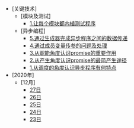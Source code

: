 * [关键技术]
  * [模块及测试]
    * [1.让每个模块都内植测试程序](/关键技术/模块及测试/1.让每个模块都内植测试程序/README.md)      
  * [异步编程]
    * [5.通过生成器完成异步程序之间的数据传递](/关键技术/异步编程/5.通过生成器完成异步程序之间的数据传递/README.md)
    * [4.通过成员变量传参的问题及处理](/关键技术/异步编程/4.通过成员变量传参的问题及处理/README.md)
    * [3.从职能角度认识promise的重要作用](/关键技术/异步编程/3.从职能角度认识promise的重要作用/README.md)
    * [2.从产生角度认识promise的最简产生途径](/关键技术/异步编程/2.从产生角度认识promise的最简产生途径/README.md)
    * [1.从调度的角度认识异步程序有何特点](/关键技术/异步编程/1.从调度的角度认识异步程序有何特点/README.md)
* [2020年]
  * [12月]
    * [27日](/2020年/12月/27日/README.md)
    * [26日](/2020年/12月/26日/README.md)
    * [25日](/2020年/12月/25日/README.md)
    * [24日](/2020年/12月/24日/README.md)
    * [23日](/2020年/12月/23日/README.md)
